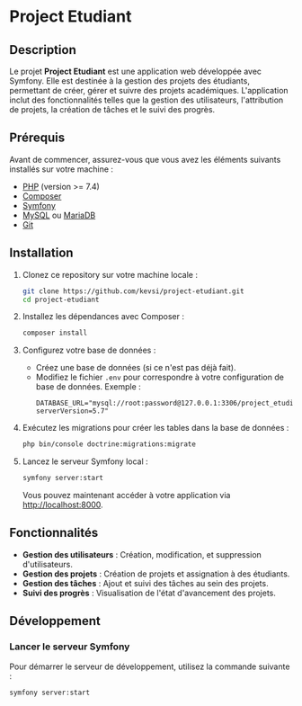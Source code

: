 # Project Etudiant

## Description
Le projet **Project Etudiant** est une application web développée avec Symfony. Elle est destinée à la gestion des projets des étudiants, permettant de créer, gérer et suivre des projets académiques. L'application inclut des fonctionnalités telles que la gestion des utilisateurs, l'attribution de projets, la création de tâches et le suivi des progrès.

## Prérequis

Avant de commencer, assurez-vous que vous avez les éléments suivants installés sur votre machine :

- [PHP](https://www.php.net/downloads) (version >= 7.4)
- [Composer](https://getcomposer.org/)
- [Symfony](https://symfony.com/download)
- [MySQL](https://www.mysql.com/) ou [MariaDB](https://mariadb.org/)
- [Git](https://git-scm.com/)

## Installation

1. Clonez ce repository sur votre machine locale :
    ```bash
    git clone https://github.com/kevsi/project-etudiant.git
    cd project-etudiant
    ```

2. Installez les dépendances avec Composer :
    ```bash
    composer install
    ```

3. Configurez votre base de données :
    - Créez une base de données (si ce n'est pas déjà fait).
    - Modifiez le fichier `.env` pour correspondre à votre configuration de base de données. Exemple :
      ```
      DATABASE_URL="mysql://root:password@127.0.0.1:3306/project_etudiant?serverVersion=5.7"
      ```

4. Exécutez les migrations pour créer les tables dans la base de données :
    ```bash
    php bin/console doctrine:migrations:migrate
    ```

5. Lancez le serveur Symfony local :
    ```bash
    symfony server:start
    ```

    Vous pouvez maintenant accéder à votre application via [http://localhost:8000](http://localhost:8000).

## Fonctionnalités

- **Gestion des utilisateurs** : Création, modification, et suppression d'utilisateurs.
- **Gestion des projets** : Création de projets et assignation à des étudiants.
- **Gestion des tâches** : Ajout et suivi des tâches au sein des projets.
- **Suivi des progrès** : Visualisation de l'état d'avancement des projets.

## Développement

### Lancer le serveur Symfony
Pour démarrer le serveur de développement, utilisez la commande suivante :
```bash
symfony server:start
